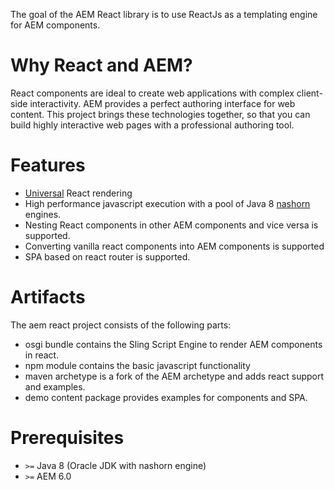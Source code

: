 The goal of the AEM React library is to use ReactJs as a templating engine for AEM components.

# Why React and AEM?

React components are ideal to create web applications with complex client-side interactivity. AEM provides a perfect authoring interface for web content.
This project brings these technologies together, so that you can build highly interactive web pages with a professional authoring tool.

# Features

- [Universal](http://www.2ality.com/2015/08/isomorphic-javascript.html) React rendering
- High performance javascript execution with a pool of Java 8 [nashorn](https://docs.oracle.com/javase/8/docs/technotes/guides/scripting/nashorn/) engines.
- Nesting React components in other AEM components and vice versa is supported.
- Converting vanilla react components into AEM components is supported
- SPA based on react router is supported.

# Artifacts

The aem react project consists of the following parts:

- osgi bundle contains the Sling Script Engine to render AEM components in react.
- npm module contains the basic javascript functionality
- maven archetype is a fork of the AEM archetype and adds react support and examples.
- demo content package provides examples for components and SPA.

# Prerequisites

-  `>=` Java 8 (Oracle JDK with nashorn engine)
-  `>=` AEM 6.0
